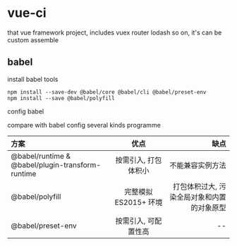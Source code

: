 # vue-ci
that vue framework project, includes vuex router lodash so on, it's can be custom assemble

## babel
install babel tools
```
npm install --save-dev @babel/core @babel/cli @babel/preset-env
npm install --save @babel/polyfill
```
config babel


compare with babel config several kinds programme

| 方案 | 优点  | 缺点 |
| :------------ |:---------------:| -----:|
| @babel/runtime & @babel/plugin-transform-runtime | 按需引入, 打包体积小 | 不能兼容实例方法 |
| @babel/polyfill | 完整模拟 ES2015+ 环境 | 打包体积过大, 污染全局对象和内置的对象原型 |
| @babel/preset-env | 按需引入, 可配置性高 | -- |

